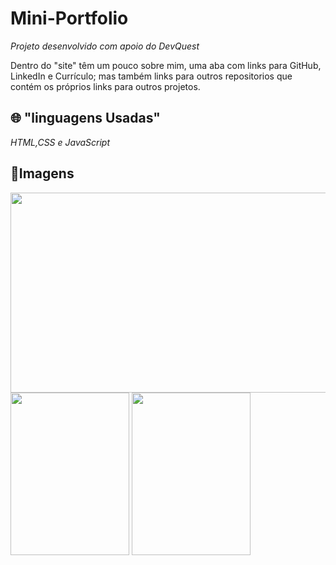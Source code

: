 # Mini-Portfolio
_Projeto desenvolvido com apoio do DevQuest_
<p>Dentro do "site" têm um pouco sobre mim, uma aba com links para GitHub, LinkedIn e Currículo; mas também links para outros repositorios que contém os próprios links para outros projetos.</p>

## 🌐 "linguagens Usadas"
_HTML,CSS e JavaScript_

## 📑Imagens

<img src="https://github.com/VandeGabryel/Mini-Portfolio/assets/139379635/db57ea12-bc38-4dcf-94c3-46fb4fdb558b" width="600px" height="320px" />

<img src="https://github.com/VandeGabryel/Mini-Portfolio/assets/139379635/998c9297-44da-4a55-b3fd-3c39ccf7f6d1" width="190px" height="260px" />

<img src="https://github.com/VandeGabryel/Mini-Portfolio/assets/139379635/f5282523-e14f-404a-b831-d3df9a1059cc" width="190px" height="260px" />


